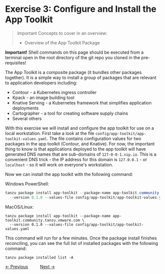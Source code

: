 # Exercise 3: Configure and Install the App Toolkit

> Important Concepts to cover in an overview:
>
> - Overview of the App Toolkit Package

**Important!** Shell commands on this page should be executed from a terminal open in the root directory of the
git repo you cloned in the pre-requisites!

The App Toolkit is a composite package (it bundles other packages together). It is a simple way to install
a group of packages that are relevant to application developers including:

- Contour - a Kubernetes ingress controller
- Kpack - an image building tool
- Knative Serving - a Kubernetes framework that simplifies application deployments
- Cartographer - a tool for creating software supply chains
- Several others

With this exercise we will install and configure the app toolkit for use on a local workstation. First take a look at
the file `config/app-toolkit/app-toolkit-values.yaml`. The file contains configuration values for two packages in the app toolkit
(Contour, and Knative). For now, the important thing to know is that applications deployed to the app toolkit will
have generated DNS names that are sub-domains of `127-0-0-1.nip.io`. This is a convenient DNS trick - the IP address
for this domain is `127.0.0.1` - or `localhost` - so it will work on everyone's workstation.

Now we can install the app toolkit with the following command:

Windows PowerShell:
```powershell
tanzu package install app-toolkit --package-name app-toolkit.community.tanzu.vmware.com `
  --version 0.1.0 --values-file config/app-toolkit/app-toolkit-values.yaml
```

MacOS/Linux:
```shell
tanzu package install app-toolkit --package-name app-toolkit.community.tanzu.vmware.com \
  --version 0.1.0 --values-file config/app-toolkit/app-toolkit-values.yaml
```

This command will run for a few minutes. Once the package install finishes reconciling, you can see the full list
of installed packages with the following command:

```shell
tanzu package installed list -A
```

[&lt;- Previous](02-ExplorePackages.md) &nbsp;&nbsp;&nbsp;&nbsp;&nbsp;&nbsp;&nbsp;&nbsp; [Next -&gt;](04-Knative.md)
